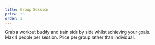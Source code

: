 ```yaml
---
title: Group Session
price: 35
order: 3
---
```


Grab a workout buddy and train side by side whilst achieving your goals. Max 4 people per session. Price per group rather than individual.
